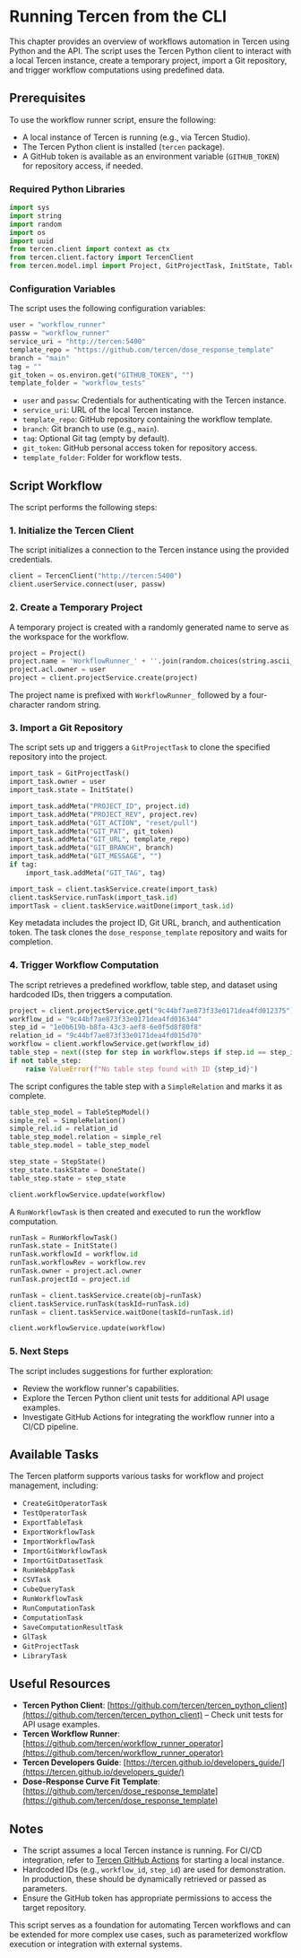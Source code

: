 # Running Tercen from the CLI

This chapter provides an overview of workflows automation in Tercen using Python and the API. The script uses the Tercen Python client to interact with a local Tercen instance, create a temporary project, import a Git repository, and trigger workflow computations using predefined data.

## Prerequisites

To use the workflow runner script, ensure the following:

- A local instance of Tercen is running (e.g., via Tercen Studio).
- The Tercen Python client is installed (`tercen` package).
- A GitHub token is available as an environment variable (`GITHUB_TOKEN`) for repository access, if needed.

### Required Python Libraries

```python
import sys
import string
import random
import os
import uuid
from tercen.client import context as ctx
from tercen.client.factory import TercenClient
from tercen.model.impl import Project, GitProjectTask, InitState, TableStep, TableStepModel, SimpleRelation, StepState, DoneState, RunWorkflowTask, Pair
```

### Configuration Variables

The script uses the following configuration variables:

```python
user = "workflow_runner"
passw = "workflow_runner"
service_uri = "http://tercen:5400"
template_repo = "https://github.com/tercen/dose_response_template"
branch = "main"
tag = ""
git_token = os.environ.get("GITHUB_TOKEN", "")
template_folder = "workflow_tests"
```

- `user` and `passw`: Credentials for authenticating with the Tercen instance.
- `service_uri`: URL of the local Tercen instance.
- `template_repo`: GitHub repository containing the workflow template.
- `branch`: Git branch to use (e.g., `main`).
- `tag`: Optional Git tag (empty by default).
- `git_token`: GitHub personal access token for repository access.
- `template_folder`: Folder for workflow tests.

## Script Workflow

The script performs the following steps:

### 1. Initialize the Tercen Client

The script initializes a connection to the Tercen instance using the provided credentials.

```python
client = TercenClient("http://tercen:5400")
client.userService.connect(user, passw)
```

### 2. Create a Temporary Project

A temporary project is created with a randomly generated name to serve as the workspace for the workflow.

```python
project = Project()
project.name = 'WorkflowRunner_' + ''.join(random.choices(string.ascii_uppercase + string.digits, k=4))
project.acl.owner = user
project = client.projectService.create(project)
```

The project name is prefixed with `WorkflowRunner_` followed by a four-character random string.

### 3. Import a Git Repository

The script sets up and triggers a `GitProjectTask` to clone the specified repository into the project.

```python
import_task = GitProjectTask()
import_task.owner = user
import_task.state = InitState()

import_task.addMeta("PROJECT_ID", project.id)
import_task.addMeta("PROJECT_REV", project.rev)
import_task.addMeta("GIT_ACTION", "reset/pull")
import_task.addMeta("GIT_PAT", git_token)
import_task.addMeta("GIT_URL", template_repo)
import_task.addMeta("GIT_BRANCH", branch)
import_task.addMeta("GIT_MESSAGE", "")
if tag:
    import_task.addMeta("GIT_TAG", tag)

import_task = client.taskService.create(import_task)
client.taskService.runTask(import_task.id)
importTask = client.taskService.waitDone(import_task.id)
```

Key metadata includes the project ID, Git URL, branch, and authentication token. The task clones the `dose_response_template` repository and waits for completion.

### 4. Trigger Workflow Computation

The script retrieves a predefined workflow, table step, and dataset using hardcoded IDs, then triggers a computation.

```python
project = client.projectService.get("9c44bf7ae873f33e0171dea4fd012375")
workflow_id = "9c44bf7ae873f33e0171dea4fd016344"
step_id = "1e0b619b-b8fa-43c3-aef8-6e0f5d8f80f8"
relation_id = "9c44bf7ae873f33e0171dea4fd015d70"
workflow = client.workflowService.get(workflow_id)
table_step = next((step for step in workflow.steps if step.id == step_id), None)
if not table_step:
    raise ValueError(f"No table step found with ID {step_id}")
```

The script configures the table step with a `SimpleRelation` and marks it as complete.

```python
table_step_model = TableStepModel()
simple_rel = SimpleRelation()
simple_rel.id = relation_id
table_step_model.relation = simple_rel
table_step.model = table_step_model

step_state = StepState()
step_state.taskState = DoneState()
table_step.state = step_state

client.workflowService.update(workflow)
```

A `RunWorkflowTask` is then created and executed to run the workflow computation.

```python
runTask = RunWorkflowTask()
runTask.state = InitState()
runTask.workflowId = workflow.id
runTask.workflowRev = workflow.rev
runTask.owner = project.acl.owner
runTask.projectId = project.id

runTask = client.taskService.create(obj=runTask)
client.taskService.runTask(taskId=runTask.id)
runTask = client.taskService.waitDone(taskId=runTask.id)

client.workflowService.update(workflow)
```

### 5. Next Steps

The script includes suggestions for further exploration:

- Review the workflow runner's capabilities.
- Explore the Tercen Python client unit tests for additional API usage examples.
- Investigate GitHub Actions for integrating the workflow runner into a CI/CD pipeline.

## Available Tasks

The Tercen platform supports various tasks for workflow and project management, including:

- `CreateGitOperatorTask`
- `TestOperatorTask`
- `ExportTableTask`
- `ExportWorkflowTask`
- `ImportWorkflowTask`
- `ImportGitWorkflowTask`
- `ImportGitDatasetTask`
- `RunWebAppTask`
- `CSVTask`
- `CubeQueryTask`
- `RunWorkflowTask`
- `RunComputationTask`
- `ComputationTask`
- `SaveComputationResultTask`
- `GlTask`
- `GitProjectTask`
- `LibraryTask`

## Useful Resources

- **Tercen Python Client**: [https://github.com/tercen/tercen_python_client](https://github.com/tercen/tercen_python_client) – Check unit tests for API usage examples.
- **Tercen Workflow Runner**: [https://github.com/tercen/workflow_runner_operator](https://github.com/tercen/workflow_runner_operator)
- **Tercen Developers Guide**: [https://tercen.github.io/developers_guide/](https://tercen.github.io/developers_guide/)
- **Dose-Response Curve Fit Template**: [https://github.com/tercen/dose_response_template](https://github.com/tercen/dose_response_template)

## Notes

- The script assumes a local Tercen instance is running. For CI/CD integration, refer to [Tercen GitHub Actions](https://github.com/tercen/actions/blob/main/start-tercen) for starting a local instance.
- Hardcoded IDs (e.g., `workflow_id`, `step_id`) are used for demonstration. In production, these should be dynamically retrieved or passed as parameters.
- Ensure the GitHub token has appropriate permissions to access the target repository.

This script serves as a foundation for automating Tercen workflows and can be extended for more complex use cases, such as parameterized workflow execution or integration with external systems.
